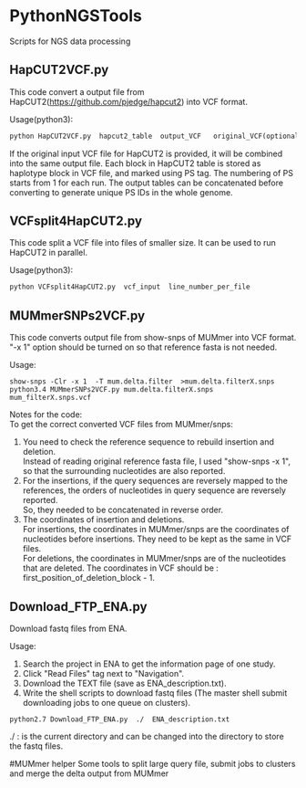 # PythonNGSTools
Scripts for NGS data processing

## HapCUT2VCF.py   
This code convert a output file from HapCUT2(https://github.com/pjedge/hapcut2) into VCF format.

Usage(python3):  
```python
python HapCUT2VCF.py  hapcut2_table  output_VCF   original_VCF(optional)  
```
If the original input VCF file for HapCUT2 is provided, it will be combined into the same output file.
Each block in HapCUT2 table is stored as haplotype block in VCF file, and marked using PS tag.
The numbering of PS starts from 1 for each run. The output tables can be concatenated before converting
to generate unique PS IDs in the whole genome.


## VCFsplit4HapCUT2.py  
This code split a VCF file into files of smaller size.  It can be used to run HapCUT2 in parallel.

Usage(python3):
```python
python VCFsplit4HapCUT2.py  vcf_input  line_number_per_file
```


## MUMmerSNPs2VCF.py  
This code converts output file from show-snps of MUMmer into VCF format.
"-x 1" option should be turned on so that reference fasta is not needed.  

Usage:  
```
show-snps -Clr -x 1  -T mum.delta.filter  >mum.delta.filterX.snps  
python3.4 MUMmerSNPs2VCF.py mum.delta.filterX.snps  mum_filterX.snps.vcf  
```

Notes for the code:  
To get the correct converted VCF files from MUMmer/snps:  
1) You need to check the reference sequence to rebuild insertion and deletion.   
Instead of reading original reference fasta file, I used "show-snps -x 1", so that the surrounding nucleotides are also reported.   
2) For the insertions, if the query sequences are reversely mapped to the references, the orders of nucleotides in query sequence are reversely reported.   
So, they needed to be concatenated in reverse order.   
3) The coordinates of insertion and deletions.   
For insertions, the coordinates in MUMmer/snps are the coordinates of nucleotides before insertions. They need to be kept as the same in VCF files.   
For deletions, the coordinates in MUMmer/snps are of the nucleotides that are deleted. The coordinates in VCF should be : first_position_of_deletion_block - 1.  



## Download_FTP_ENA.py


Download fastq files from ENA.

Usage:  
1. Search the project in ENA to get the information page of one study.  
2. Click "Read Files" tag next to "Navigation".  
3. Download the TEXT file (save as ENA_description.txt).  
4. Write the shell scripts to download fastq files (The master shell submit downloading jobs to one queue on clusters).  
```
python2.7 Download_FTP_ENA.py  ./  ENA_description.txt  
```

./ : is the current directory and can be changed into the directory to store the fastq files.  

#MUMmer helper
Some tools to split large query file, submit jobs to clusters and merge the delta output from MUMmer


